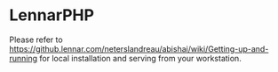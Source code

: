 # LennarPHP

Please refer to https://github.lennar.com/neterslandreau/abishai/wiki/Getting-up-and-running for local installation and serving from your workstation.
